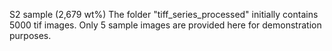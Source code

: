 S2 sample (2,679 wt%)
The folder "tiff_series_processed" initially contains 5000 tif images. Only 5 sample images are provided here for demonstration purposes. 
